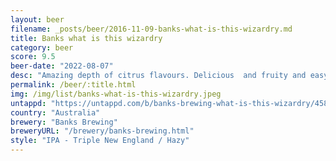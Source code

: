 ```yaml
---
layout: beer
filename: _posts/beer/2016-11-09-banks-what-is-this-wizardry.md
title: Banks what is this wizardry
category: beer
score: 9.5
beer-date: "2022-08-07"
desc: "Amazing depth of citrus flavours. Delicious  and fruity and easy drinking. Very dangerous and beautiful"
permalink: /beer/:title.html
img: /img/list/banks-what-is-this-wizardry.jpeg
untappd: "https://untappd.com/b/banks-brewing-what-is-this-wizardry/4587860"
country: "Australia"
brewery: "Banks Brewing"
breweryURL: "/brewery/banks-brewing.html"
style: "IPA - Triple New England / Hazy"
---
```

